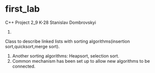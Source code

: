# first_lab
C++
Project 2_9
K-28
Stanislav Dombrovskyi 


1)
Class to describe linked lists with sorting algorithms(insertion sort,quicksort,merge sort).
1. Another sorting algorithms:
Heapsort, selection sort.
2. Common mechanism has been set up to allow new algorithms to be connected.
